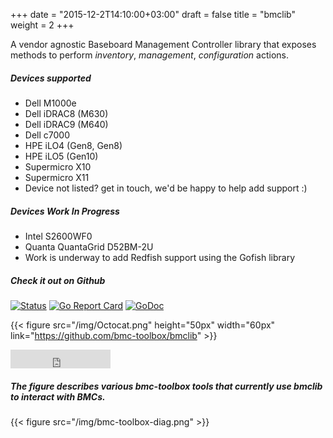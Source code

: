 +++
date = "2015-12-2T14:10:00+03:00"
draft = false
title = "bmclib"
weight = 2
+++

A vendor agnostic Baseboard Management Controller library that exposes methods to perform *inventory*, *management*, *configuration* actions.
 
##### **Devices supported**

- Dell M1000e
- Dell iDRAC8 (M630)
- Dell iDRAC9 (M640)
- Dell c7000   
- HPE iLO4 (Gen8, Gen8)
- HPE iLO5 (Gen10)
- Supermicro X10
- Supermicro X11
- Device not listed? get in touch, we'd be happy to help add support :)

##### **Devices Work In Progress**

- Intel S2600WF0
- Quanta QuantaGrid D52BM-2U
- Work is underway to add Redfish support using the Gofish library

##### **Check it out on Github**
[![Status](https://api.travis-ci.org/bmc-toolbox/bmclib.svg?branch=master)](https://travis-ci.org/bmc-toolbox/bmclib)
[![Go Report Card](https://goreportcard.com/badge/github.com/bmc-toolbox/bmclib)](https://goreportcard.com/report/github.com/bmc-toolbox/bmclib)
[![GoDoc](https://godoc.org/github.com/bmc-toolbox/bmclib?status.svg)](https://godoc.org/github.com/bmc-toolbox/bmclib)

  {{< figure src="/img/Octocat.png" height="50px" width="60px" link="https://github.com/bmc-toolbox/bmclib" >}} 
  <iframe src="https://ghbtns.com/github-btn.html?user=bmc-toolbox&repo=bmclib&type=star&count=true" frameborder="0" scrolling="0" width="160px" height="30px"></iframe>  

 
  
##### The figure describes various bmc-toolbox tools that currently use bmclib to interact with BMCs.  

{{< figure src="/img/bmc-toolbox-diag.png" >}}
